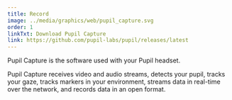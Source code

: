 ```yaml
---
title: Record
image: ../media/graphics/web/pupil_capture.svg
order: 1
linkTxt: Download Pupil Capture
link: https://github.com/pupil-labs/pupil/releases/latest
---
```

Pupil Capture is the software used with your Pupil headset. 


Pupil Capture receives video and audio streams, detects your pupil, tracks your gaze, tracks markers in your environment, streams data in real-time over the network, and records data in an open format.
